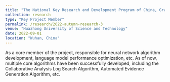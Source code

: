 ```yaml
---
title: "The National Key Research and Development Program of China, Grant: 2022YFB3103403"
collection: research
type: "Key Project Member"
permalink: /research/2022-autumn-research-3
venue: "Huazhong University of Science and Technology"
date: 2022-09-01
location: "Wuhan, China"
---
```


As a core member of the project, responsible for neural network algorithm development, language model performance optimization, etc. As of now, multiple core algorithms have been successfully developed, including the Collaborative Analysis Log Search Algorithm, Automated Evidence Generation Algorithm, etc.
